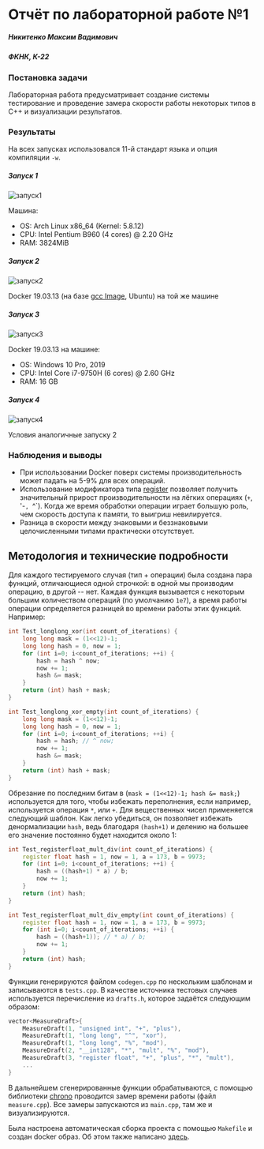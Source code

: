 # Отчёт по лабораторной работе №1
##### Никитенко Максим Вадимович
##### ФКНК, К-22

### Постановка задачи
Лабораторная работа предусматривает создание системы тестирование и проведение замера скорости работы некоторых типов в C++ и визуализации результатов.

### Результаты

На всех запусках использовался 11-й стандарт языка и опция компиляции `-w`.

##### Запуск 1
![запуск1](https://user-images.githubusercontent.com/20306702/94895611-77696980-0494-11eb-9739-025d840003f0.png)

Машина:
- OS: Arch Linux x86_64 (Kernel: 5.8.12)
- CPU: Intel Pentium B960 (4 cores) @ 2.20 GHz 
- RAM: 3824MiB 

##### Запуск 2
![запуск2](https://user-images.githubusercontent.com/20306702/94895693-949e3800-0494-11eb-9239-fc612260ded5.png)

Docker 19.03.13 (на базе [gcc Image](https://hub.docker.com/_/gcc), Ubuntu) на той же машине

##### Запуск 3
![запуск3](https://user-images.githubusercontent.com/20306702/94894682-83ecc280-0492-11eb-92b8-65cca32fda05.png)

Docker 19.03.13 на машине:
- OS: Windows 10 Pro, 2019
- CPU: Intel Core i7-9750H (6 cores) @ 2.60 GHz 
- RAM: 16 GB

##### Запуск 4
![запуск4](https://user-images.githubusercontent.com/20306702/94897774-fd87af00-0498-11eb-8f86-ab36be577696.png)

Условия аналогичные запуску 2


### Наблюдения и выводы
- При использовании Docker поверх системы производительность может падать на 5-9% для всех операций.
- Использование модификатора типа [register](https://en.cppreference.com/w/cpp/language/storage_duration) позволяет получить значительный прирост производительности на лёгких операциях (`+`, '-`, `^`). Когда же время обработки операции играет большую роль, чем скорость доступа к памяти, то выигриш невилируется.
- Разница в скорости между знаковыми и беззнаковыми целочисленными типами практически отсутствует.



## Методология и технические подробности

Для каждого тестируемого случая (тип + операции) была создана пара функций, отличающиеся одной строчкой: в одной мы производим операцию, в другой -- нет. Каждая функция вызывается с некоторым большим количеством операций (по умолчанию `1е7`), а время работы операции определяется разницей во времени работы этих функций. Например:
```c++
int Test_longlong_xor(int count_of_iterations) {
    long long mask = (1<<12)-1;
    long long hash = 0, now = 1;
    for (int i=0; i<count_of_iterations; ++i) {
        hash = hash ^ now;
        now += 1;
        hash &= mask;
    }
    return (int) hash + mask;
}

int Test_longlong_xor_empty(int count_of_iterations) {
    long long mask = (1<<12)-1;
    long long hash = 0, now = 1;
    for (int i=0; i<count_of_iterations; ++i) {
        hash = hash; // ^ now;
        now += 1;
        hash &= mask;
    }
    return (int) hash + mask;
}
```

Обрезание по последним битам в (`mask = (1<<12)-1; hash &= mask;`) используется для того, чтобы избежать переполнения, если например, используется операция `*`, или `+`. Для вещественных чисел применяется следующий шаблон. Как легко убедиться, он позволяет избежать денормализации `hash`, ведь благодаря `(hash+1)` и делению на большее его значение постоянно будет находится около 1:
```c++
int Test_registerfloat_mult_div(int count_of_iterations) {
    register float hash = 1, now = 1, a = 173, b = 9973;
    for (int i=0; i<count_of_iterations; ++i) {
        hash = ((hash+1) * a) / b;
        now += 1;
    }
    return (int) hash;
}

int Test_registerfloat_mult_div_empty(int count_of_iterations) {
    register float hash = 1, now = 1, a = 173, b = 9973;
    for (int i=0; i<count_of_iterations; ++i) {
        hash = ((hash+1)); // * a) / b;
        now += 1;
    }
    return (int) hash;
}
```

Функции генерируются файлом `codegen.cpp` по нескольким шаблонам и записываются в `tests.cpp`. В качестве источника тестовых случаев используется перечисление из `drafts.h`, которое задаётся следующим образом:

```c++
vector<MeasureDraft>{
    MeasureDraft(1, "unsigned int", "+", "plus"),
    MeasureDraft(1, "long long", "^", "xor"),
    MeasureDraft(1, "long long", "%", "mod"),
    MeasureDraft(2, "__int128", "*", "mult", "%", "mod"),
    MeasureDraft(3, "register float", "+", "plus", "*", "mult"),
    ...
}
```

В дальнейшем сгенерированные функции обрабатываются, с помощью библиотеки [chrono](https://cplusplus.com/reference/chrono/) проводится замер времени работы (файл      `measure.cpp`). 
Все замеры запускаются из `main.cpp`, там же и визуализируются.

Была настроена автоматическая сборка проекта с помощью `Makefile` и создан docker образ. Об этом также написано [здесь](https://github.com/DUBLOUR/university_labs/tree/master/Architecture%20of%20computing%20systems%20%5B3d%20semester%5D/lab1_benchmark).

